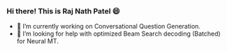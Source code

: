 ### Hi there! This is Raj Nath Patel :smile:

<!--
**patelrajnath/patelrajnath** is a ✨ _special_ ✨ repository because its `README.md` (this file) appears on your GitHub profile.

Here are some ideas to get you started:
-->

- 🔭 I’m currently working on Conversational Question Generation. 
- 🤔 I’m looking for help with optimized Beam Search decoding (Batched) for Neural MT.
